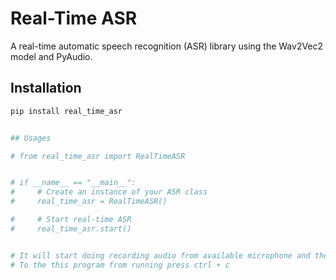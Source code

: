 # Real-Time ASR

A real-time automatic speech recognition (ASR) library using the Wav2Vec2 model and PyAudio.

## Installation

```bash
pip install real_time_asr


## Usages 

# from real_time_asr import RealTimeASR


# if __name__ == "__main__":
#     # Create an instance of your ASR class
#     real_time_asr = RealTimeASR()

#     # Start real-time ASR
#     real_time_asr.start()


# It will start doing recording audio from available microphone and then it will print the transcrption in console # in real time . 
# To the this program from running press ctrl + c